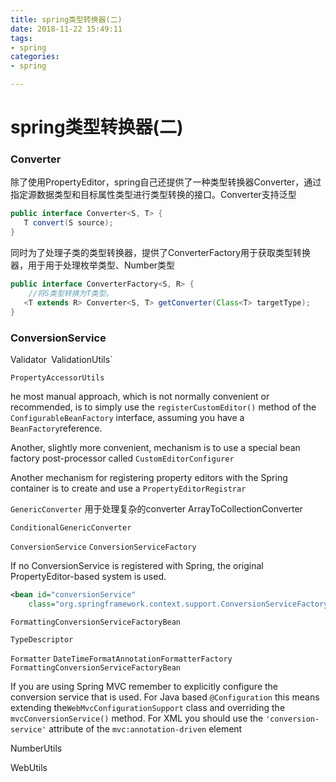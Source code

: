 ```yaml
---
title: spring类型转换器(二)
date: 2018-11-22 15:49:11
tags:
- spring 
categories:
- spring

---
```


# spring类型转换器(二)

### Converter

除了使用PropertyEditor，spring自己还提供了一种类型转换器Converter，通过指定源数据类型和目标属性类型进行类型转换的接口。Converter支持泛型

```java
public interface Converter<S, T> {
   T convert(S source);
}
```

同时为了处理子类的类型转换器，提供了ConverterFactory用于获取类型转换器，用于用于处理枚举类型、Number类型
```java
public interface ConverterFactory<S, R> {
    //将S类型转换为T类型。
   <T extends R> Converter<S, T> getConverter(Class<T> targetType);
}
```

### ConversionService



Validator` `ValidationUtils`

`PropertyAccessorUtils`

he most manual approach, which is not normally convenient or recommended, is to simply use the `registerCustomEditor()` method of the `ConfigurableBeanFactory` interface, assuming you have a `BeanFactory`reference.

Another, slightly more convenient, mechanism is to use a special bean factory post-processor called `CustomEditorConfigurer`

Another mechanism for registering property editors with the Spring container is to create and use a `PropertyEditorRegistrar`

`GenericConverter` 用于处理复杂的converter  ArrayToCollectionConverter

`ConditionalGenericConverter`

`ConversionService`   `ConversionServiceFactory`

If no ConversionService is registered with Spring, the original PropertyEditor-based system is used.

```xml
<bean id="conversionService"
    class="org.springframework.context.support.ConversionServiceFactoryBean"/>
```

`FormattingConversionServiceFactoryBean`

`TypeDescriptor`

`Formatter`  `DateTimeFormatAnnotationFormatterFactory` `FormattingConversionServiceFactoryBean`

If you are using Spring MVC remember to explicitly configure the conversion service that is used. For Java based `@Configuration` this means extending the`WebMvcConfigurationSupport` class and overriding the `mvcConversionService()` method. For XML you should use the `'conversion-service'` attribute of the `mvc:annotation-driven` element





NumberUtils

WebUtils